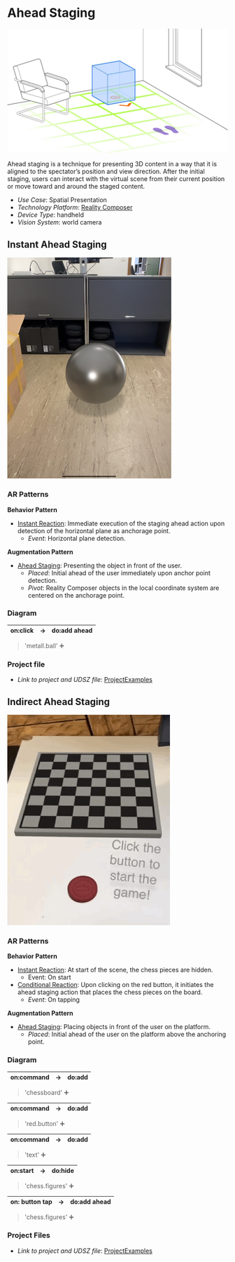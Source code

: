 # Ahead Staging

![image](image/Ahead_staging.png)

Ahead staging is a technique for presenting 3D content in a way that it is aligned to the spectator’s position and view direction. After the initial staging, users can interact with the virtual scene from their current position or move toward and around the staged content.

* _Use Case_: Spatial Presentation
* _Technology Platform_: [Reality Composer](../README.md)
* _Device Type_: handheld
* _Vision System_: world camera

## Instant Ahead Staging

![image](image/Metal_ball.png)


### AR Patterns

__Behavior Pattern__

* [Instant Reaction](https://github.com/ARpatterns/catalog/blob/main/behavioral-patterns/instant-reaction.md): Immediate execution of the staging ahead action upon detection of the horizontal plane as anchorage point.
  * _Event_: Horizontal plane detection.

__Augmentation Pattern__

* [Ahead Staging](https://github.com/ARpatterns/catalog/blob/main/augmentation-patterns/ahead-staging.md): Presenting the object in front of the user.
  * _Placed_: Initial ahead of the user immediately upon anchor point detection.
  * _Pivot_: Reality Composer objects in the local coordinate system are centered on the anchorage point.

### Diagram

| on:click | &rarr; | do:add ahead |
| -------: | ------ | ------------ |

> 'metall.ball' ➕

### Project file

* _Link to project and UDSZ file_: [ProjectExamples](ProjectExamples)

## Indirect Ahead Staging

![image](image/Chessboard.gif)

### AR Patterns

__Behavior Pattern__

* [Instant Reaction](https://github.com/ARpatterns/catalog/blob/main/behavioral-patterns/instant-reaction.md): At start of the scene, the chess pieces are hidden.
  * Event: On start
* [Conditional Reaction](https://github.com/ARpatterns/catalog/blob/main/behavioral-patterns/conditional-reaction.md): Upon clicking on the red button, it initiates the ahead staging action that places the chess pieces on the board.
  * _Event_: On tapping

__Augmentation Pattern__

* [Ahead Staging](https://github.com/ARpatterns/catalog/blob/main/augmentation-patterns/ahead-staging.md): Placing objects in front of the user on the platform.
  * _Placed_: Initial ahead of the user on the platform above the anchoring point.

### Diagram

| on:command | &rarr; | do:add |
| ---------- | ------ | ------ |

> 'chessboard' ➕

| on:command | &rarr; | do:add |
| ---------- | ------ | ------ |

> 'red.button' ➕

| on:command | &rarr; | do:add |
| ---------- | ------ | ------ |

> 'text' ➕

| on:start | → | do:hide |
| -------- | -- | ------- |

> 'chess.figures' ➕

| on: button tap | &rarr; | do:add ahead |
| -------------- | ------ | ------------ |

> 'chess.figures' ➕

### Project Files

* _Link to project and UDSZ file_: [ProjectExamples](AheadStaging/ProjectExamples)
